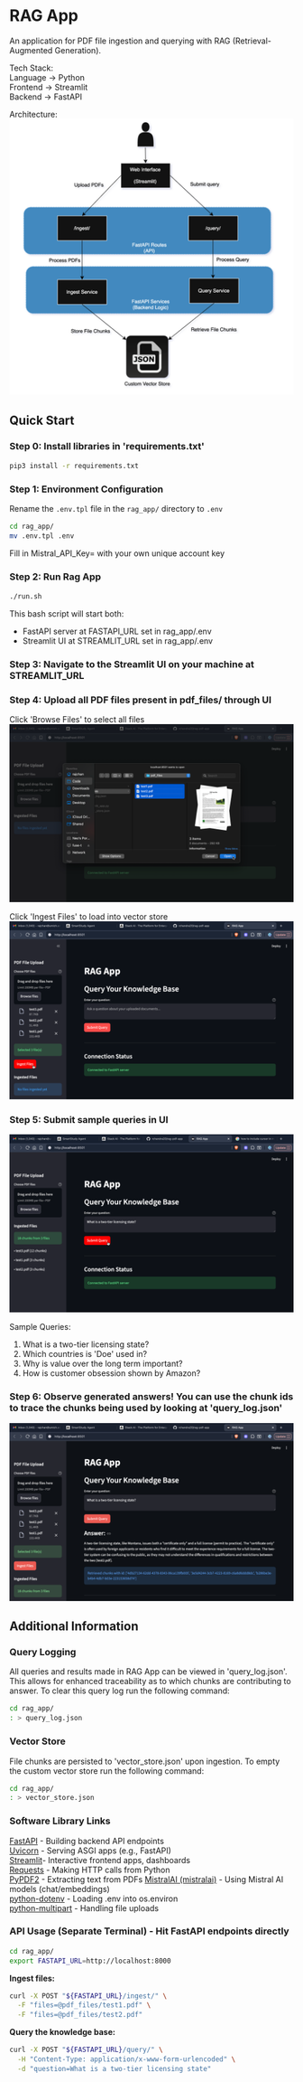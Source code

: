 # RAG App

An application for PDF file ingestion and querying with RAG (Retrieval-Augmented Generation).

Tech Stack:  
Language -> Python  
Frontend -> Streamlit  
Backend -> FastAPI

Architecture:
![RAG App Architecture](assets/arch.png)

## Quick Start


### Step 0: Install libraries in 'requirements.txt'

```bash
pip3 install -r requirements.txt
```

### Step 1: Environment Configuration

Rename the `.env.tpl` file in the `rag_app/` directory to `.env`
```bash
cd rag_app/
mv .env.tpl .env
```
Fill in Mistral_API_Key= with your own unique account key

### Step 2: Run Rag App
```bash
./run.sh
```

This bash script will start both:
- FastAPI server at FASTAPI_URL set in rag_app/.env
- Streamlit UI at STREAMLIT_URL set in rag_app/.env

### Step 3: Navigate to the Streamlit UI on your machine at STREAMLIT_URL

### Step 4: Upload all PDF files present in pdf_files/ through UI

Click 'Browse Files' to select all files
![PDF Upload](assets/pdf_upload.png)

Click 'Ingest Files' to load into vector store
![File Ingestion](assets/ingest_files.png)

### Step 5: Submit sample queries in UI
![Query Submission](assets/query_submit.png)

Sample Queries:
1. What is a two-tier licensing state?
2. Which countries is 'Doe' used in?
3. Why is value over the long term important?
4. How is customer obsession shown by Amazon?

### Step 6: Observe generated answers! You can use the chunk ids to trace the chunks being used by looking at 'query_log.json'

![Generated Answer](assets/generated_answer.png)


## Additional Information


### Query Logging

All queries and results made in RAG App can be viewed in 'query_log.json'. This allows for
enhanced traceability as to which chunks are contributing to answer. To clear this query log
run the following command:

```bash
cd rag_app/
: > query_log.json
```

### Vector Store

File chunks are persisted to 'vector_store.json' upon ingestion. To empty the custom vector
store run the following command:

```bash
cd rag_app/
: > vector_store.json
```

### Software Library Links
[FastAPI](https://fastapi.tiangolo.com/) - Building backend API endpoints  
[Uvicorn](https://www.uvicorn.org/) - Serving ASGI apps (e.g., FastAPI)  
[Streamlit](https://streamlit.io/)- Interactive frontend apps, dashboards  
[Requests](https://requests.readthedocs.io/en/latest/) - Making HTTP calls from Python  
[PyPDF2](https://pypi.org/project/PyPDF2/) - Extracting text from PDFs
[MistralAI (mistralai)](https://github.com/mistralai/client-python) - Using Mistral AI models (chat/embeddings)  
[python-dotenv](https://pypi.org/project/python-dotenv/) - Loading .env into os.environ  
[python-multipart](https://pypi.org/project/python-multipart/) - Handling file uploads  


### API Usage (Separate Terminal) - Hit FastAPI endpoints directly

```bash
cd rag_app/
export FASTAPI_URL=http://localhost:8000
```

**Ingest files:**
```bash
curl -X POST "${FASTAPI_URL}/ingest/" \
  -F "files=@pdf_files/test1.pdf" \
  -F "files=@pdf_files/test2.pdf"
```

**Query the knowledge base:**
```bash
curl -X POST "${FASTAPI_URL}/query/" \
  -H "Content-Type: application/x-www-form-urlencoded" \
  -d "question=What is a two-tier licensing state"
```
